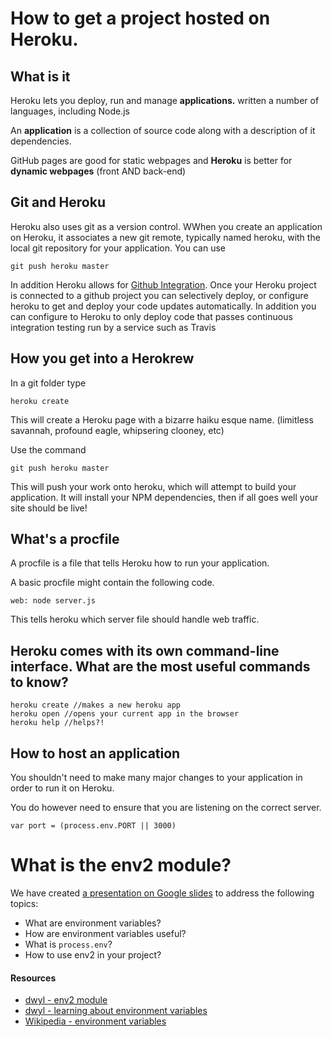 # How to get a project hosted on Heroku.

## What is it

  Heroku lets you deploy, run and manage **applications.** written a number of languages, including Node.js

  An **application** is a collection of source code along with a description of it dependencies.

  GitHub pages are good for static webpages and **Heroku** is better for **dynamic webpages** (front AND back-end)

## Git and Heroku

  Heroku also uses git as a version control. WWhen you create an application on Heroku, it associates a new git remote, typically named heroku, with the local git repository for your application. You can use
  ```
  git push heroku master
  ```

  In addition Heroku allows for [Github Integration](https://devcenter.heroku.com/articles/github-integration). Once your Heroku project is connected to a github project you can selectively deploy, or configure heroku to get and deploy your code updates automatically. In addition you can configure to Heroku to only deploy code that passes continuous integration testing run by a service such as Travis


## How you get into a Herokrew
In a git folder type
```
heroku create
```
This will create a Heroku page with a bizarre haiku esque name. (limitless savannah, profound eagle, whipsering clooney, etc)

Use the command
```
git push heroku master
```
This will push your work onto heroku, which will attempt to build your application. It will install your NPM dependencies, then if all goes well your site should be live!


## What's a procfile

A procfile is a file that tells Heroku how to run your application.

A basic procfile might contain the following code.
```
web: node server.js
```
This tells heroku which server file should handle web traffic.

## Heroku comes with its own command-line interface. What are the most useful commands to know?
```
heroku create //makes a new heroku app
heroku open //opens your current app in the browser
heroku help //helps?!
```
## How to host an application

You shouldn't need to make many major changes to your application in order to run it on Heroku.

You do however need to ensure that you are listening on the correct server.
```
var port = (process.env.PORT || 3000)
```


# What is the env2 module?
We have created [a presentation on Google slides](https://docs.google.com/presentation/d/1Un5C71yCXXU9wMxsphM0agsqX4QlSe1zA_g2nHbgEU4/edit#slide=id.p) to address the following topics:
- What are environment variables?
- How are environment variables useful?
- What is `process.env`?
- How to use env2 in your project?

#### Resources
* [dwyl - env2 module](https://github.com/dwyl/env2)
* [dwyl - learning about environment variables](https://github.com/dwyl/learn-environment-variables)
* [Wikipedia - environment variables](https://en.wikipedia.org/wiki/Environment_variable)
